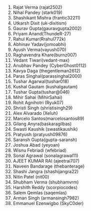 1. Rajat Verma (rajat2502)
2. Nihal Pandey (stark019)
3. Shashikant Mishra (frantic32211)
4. Utkarsh Dixit (uk-dixitism)
5. Gaurav Gupta(gauravgupta2002)
6. Priyam Anand(ThundeR-27)
7. Rahul Kumar(Rrahul772k) 
8. Abhinav Yadav(jomoabhi)
9. Ayush Verma(vayush070)
10. Raghavendra Khare(burnz007)
11. Vedant Tiwari(vedant-max)
12. Anubhav Pandey (CyberGhost0112)
13. Kavya Daga (thegentleman2612)
14. Paras Singhal(parassinghal2000)
15. Tushar Agarwal(tushar018)
16. Kushal Gautam (kushalgautam)
17. Tushar Gupta(tushar@046)
18. Mihir Sahai (MihirSahai)
19. Rohit Agnihotri (Ryuk07) 
20. Shristi Singh (shristisingh29)
21. Alex Alvarado (Xeluh)
22. Marcelo Santos(marcelosantos89)
23. Gilang Anyra(baskaragilbas)
24. Swasti Kaushik (swastikaushik)
25. Pratyush (pratyush09876) 
26. Saransh Gupta(gupta-saransh)
27. Joshua Abad (yeyoan)
28. Wisnu Febriadi (wfebriad)
29. Sonal Agrawal (sonalagrawal11)
30. AJEET KUMAR RAI (ajeetrai707)
31. Naveen Bandarage (thebanterage)
32. Shashi Jangra (shashijangra22)
33. Nitin Patel (nit00)
34. Shubham Verma (shubhamvrm)
35. Harshith Reddy (scorpiocodes)
36. Salem Qemlas (saqemlas)
37. Arman Singh (armansingh7982)
38. Emmanuel Ezenwigbo (SkyC0der)

